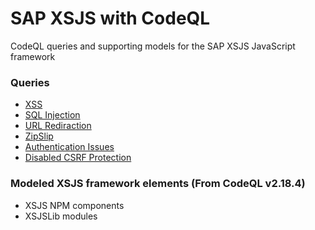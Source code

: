 # SAP XSJS with CodeQL

CodeQL queries and supporting models for the SAP XSJS JavaScript framework

### Queries
- [XSS](src/XSJSReflectedXss)
- [SQL Injection](src/XSJSSqlInjection)
- [URL Rediraction](src/XSJSUrlRedirect)
- [ZipSlip](src/XSJSZipSlip)
- [Authentication Issues](src/XSJSAuthentication)
- [Disabled CSRF Protection](src/XSJSCsrfDisabled)

### Modeled XSJS framework elements (From CodeQL v2.18.4)
 - XSJS NPM components
 - XSJSLib modules
